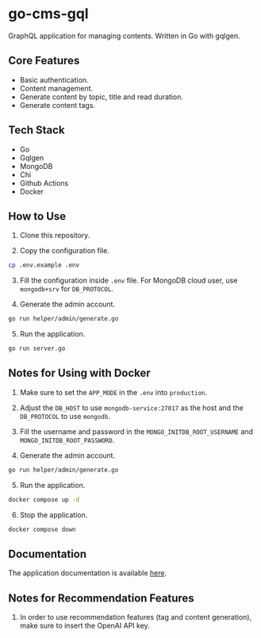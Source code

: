 # go-cms-gql

GraphQL application for managing contents. Written in Go with gqlgen.

## Core Features

- Basic authentication.
- Content management.
- Generate content by topic, title and read duration.
- Generate content tags.

## Tech Stack

- Go
- Gqlgen
- MongoDB
- Chi
- Github Actions
- Docker

## How to Use

1. Clone this repository.

2. Copy the configuration file.

```sh
cp .env.example .env
```

3. Fill the configuration inside `.env` file. For MongoDB cloud user, use `mongodb+srv` for `DB_PROTOCOL`.

4. Generate the admin account.

```sh
go run helper/admin/generate.go
```

5. Run the application.

```sh
go run server.go
```

## Notes for Using with Docker

1. Make sure to set the `APP_MODE` in the `.env` into `production`.

2. Adjust the `DB_HOST` to use `mongodb-service:27017` as the host and the `DB_PROTOCOL` to use `mongodb`.

3. Fill the username and password in the `MONGO_INITDB_ROOT_USERNAME` and `MONGO_INITDB_ROOT_PASSWORD`.

4. Generate the admin account.

```sh
go run helper/admin/generate.go
```

5. Run the application.

```sh
docker compose up -d
```

6. Stop the application.

```sh
docker compose down
```

## Documentation

The application documentation is available [here](https://documenter.getpostman.com/view/5781191/2sAY4xC3Ch#1ad11b01-ee75-4619-81d3-8db4181334a1).

## Notes for Recommendation Features

1. In order to use recommendation features (tag and content generation), make sure to insert the OpenAI API key.
